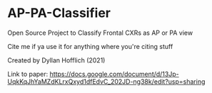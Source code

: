 # AP-PA-Classifier
Open Source Project to Classify Frontal CXRs as AP or PA view 

Cite me if ya use it for anything where you're citing stuff

Created by Dyllan Hofflich (2021)

Link to paper: https://docs.google.com/document/d/13Jp-UqkKqJhYaMZdKLrxQxyd1dfEdvC_202JD-ng38k/edit?usp=sharing 
